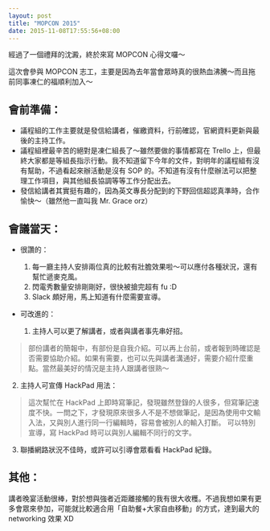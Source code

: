 ```yaml
---
layout: post
title: "MOPCON 2015"
date: 2015-11-08T17:55:56+08:00
---
```


經過了一個禮拜的沈澱，終於來寫 MOPCON 心得文囉～

<!-- More -->
這次會參與 MOPCON 志工，主要是因為去年當會眾時真的很熱血沸騰～而且拖前同事凍仁的福順利加入～

## 會前準備：
* 議程組的工作主要就是發信給講者，催繳資料，行前確認，官網資料更新與最後的主持工作。
* 議程組裡最辛苦的絕對是凍仁組長了～雖然要做的事情都寫在 Trello 上，但最終大家都是等組長指示行動。我不知道留下今年的文件，對明年的議程組有沒有幫助，不過看起來辦活動是沒有 SOP 的。不知道有沒有什麼辦法可以把整理工作項目，與其他組長協調等等工作分配出去。
* 發信給講者其實挺有趣的，因為英文專長分配到的下野回信超認真準時，合作愉快～（雖然他一直叫我 Mr. Grace orz）

## 會議當天：
* 很讚的：
  1. 每一廳主持人安排兩位真的比較有壯膽效果啦～可以應付各種狀況，還有幫忙遞麥克風。
  2. 閃電秀數量安排剛剛好，很快被搶完超有 fu :D
  3. Slack 頗好用，馬上知道有什麼需要宣導。

* 可改進的：
  1. 主持人可以更了解講者，或者與講者事先串好招。
> 部份講者的簡報中，有部份是自我介紹。可以再上台前，或者報到時確認是否需要協助介紹。如果有需要，也可以先與講者溝通好，需要介紹什麼重點。當然最美好的情況是主持人跟講者很熟～
  2. 主持人可宣傳 HackPad 用法：
> 這次幫忙在 HackPad 上即時寫筆記，發現雖然登錄的人很多，但寫筆記速度不快。一問之下，才發現原來很多人不是不想做筆記，是因為使用中文輸入法，又與別人進行同一行編輯時，容易會被別人的輸入打斷。
可以特別宣導，寫 HackPad 時可以與別人編輯不同行的文字。
  3. 聯播網路狀況不佳時，或許可以引導會眾看看 HackPad 紀錄。

## 其他：
講者晚宴活動很棒，對於想與強者近距離接觸的我有很大收穫。不過我想如果有更多會眾來參加，可能就比較適合用「自助餐+大家自由移動」的方式，達到最大的 networking 效果 XD

